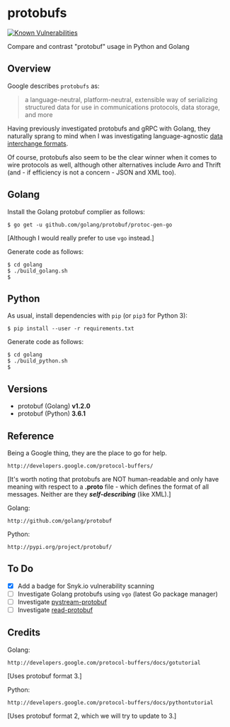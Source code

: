 # protobufs

[![Known Vulnerabilities](http://snyk.io/test/github/mramshaw/protobufs/badge.svg?style=plastic&targetFile=requirements.txt)](http://snyk.io/test/github/mramshaw/protobufs?style=plastic&targetFile=requirements.txt)

Compare and contrast "protobuf" usage in Python and Golang

## Overview

Google describes `protobufs` as:

> a language-neutral, platform-neutral, extensible way of serializing
> structured data for use in communications protocols, data storage,
> and more

Having previously investigated protobufs and gRPC with Golang, they
naturally sprang to mind when I was investigating language-agnostic
[data interchange formats](https://github.com/mramshaw/Pickles#to-do).

Of course, protobufs also seem to be the clear winner when it comes
to wire protocols as well, although other alternatives include Avro
and Thrift (and - if efficiency is not a concern - JSON and XML too).

## Golang

Install the Golang protobuf complier as follows:

    $ go get -u github.com/golang/protobuf/protoc-gen-go

[Although I would really prefer to use `vgo` instead.]

Generate code as follows:

    $ cd golang
    $ ./build_golang.sh
    $

## Python

As usual, install dependencies with `pip` (or `pip3` for Python 3):

    $ pip install --user -r requirements.txt

Generate code as follows:

    $ cd golang
    $ ./build_python.sh
    $

## Versions

* protobuf (Golang) __v1.2.0__
* protobuf (Python) __3.6.1__

## Reference

Being a Google thing, they are the place to go for help.

    http://developers.google.com/protocol-buffers/

[It's worth noting that protobufs are NOT human-readable and only have
 meaning with respect to a __.proto__ file - which defines the format
 of all messages. Neither are they ___self-describing___ (like XML).]

Golang:

    http://github.com/golang/protobuf

Python:

    http://pypi.org/project/protobuf/

## To Do

- [x] Add a badge for Snyk.io vulnerability scanning
- [ ] Investigate Golang protobufs using `vgo` (latest Go package manager)
- [ ] Investigate [pystream-protobuf](http://pypi.org/project/pystream-protobuf/)
- [ ] Investigate [read-protobuf](http://libraries.io/pypi/read-protobuf)

## Credits

Golang:

    http://developers.google.com/protocol-buffers/docs/gotutorial

[Uses protobuf format 3.]

Python:

    http://developers.google.com/protocol-buffers/docs/pythontutorial

[Uses protobuf format 2, which we will try to update to 3.]
